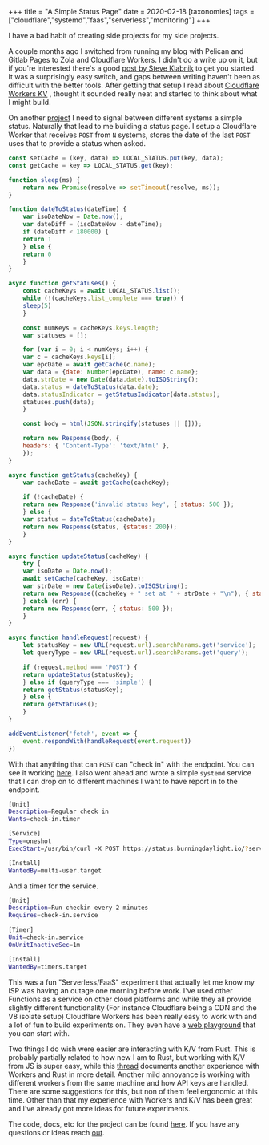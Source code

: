 +++
title = "A Simple Status Page"
date = 2020-02-18
[taxonomies]
tags = ["cloudflare","systemd","faas","serverless","monitoring"]
+++

I have a bad habit of creating side projects for my side projects.

A couple months ago I switched from running my blog with Pelican and Gitlab
Pages to Zola and Cloudflare Workers. I didn't do a write up on it, but if
you're interested there's a good
[post by Steve Klabnik](https://words.steveklabnik.com/porting-steveklabnik-com-to-workers-sites-and-zola)
to get you started. It was a surprisingly easy switch, and gaps between
writing haven't been as difficult with the better tools. After getting that
setup I read about
[Cloudflare Workers KV](https://developers.cloudflare.com/workers/reference/storage)
, thought it sounded really neat and started to think about what I might build.

On another [project](@/posts/train-all-the-things-planning.md) I need to signal
between different systems a simple status. Naturally that lead to me building a
status page. I setup a Cloudflare Worker that receives `POST` from `N` systems,
stores the date of the last `POST` uses that to provide a status when asked.

```javascript
const setCache = (key, data) => LOCAL_STATUS.put(key, data);
const getCache = key => LOCAL_STATUS.get(key);

function sleep(ms) {
    return new Promise(resolve => setTimeout(resolve, ms));
}

function dateToStatus(dateTime) {
    var isoDateNow = Date.now();
    var dateDiff = (isoDateNow - dateTime);
    if (dateDiff < 180000) {
    return 1
    } else {
    return 0
    }
}

async function getStatuses() {
    const cacheKeys = await LOCAL_STATUS.list();
    while (!(cacheKeys.list_complete === true)) {
    sleep(5)
    }

    const numKeys = cacheKeys.keys.length;
    var statuses = [];

    for (var i = 0; i < numKeys; i++) {
    var c = cacheKeys.keys[i];
    var epcDate = await getCache(c.name);
    var data = {date: Number(epcDate), name: c.name};
    data.strDate = new Date(data.date).toISOString();
    data.status = dateToStatus(data.date);
    data.statusIndicator = getStatusIndicator(data.status);
    statuses.push(data);
    }

    const body = html(JSON.stringify(statuses || []));

    return new Response(body, {
    headers: { 'Content-Type': 'text/html' },
    });
}

async function getStatus(cacheKey) {
    var cacheDate = await getCache(cacheKey);

    if (!cacheDate) {
    return new Response('invalid status key', { status: 500 });
    } else {
    var status = dateToStatus(cacheDate);
    return new Response(status, {status: 200});
    }
}

async function updateStatus(cacheKey) {
    try {
    var isoDate = Date.now();
    await setCache(cacheKey, isoDate);
    var strDate = new Date(isoDate).toISOString();
    return new Response((cacheKey + " set at " + strDate + "\n"), { status: 200 });
    } catch (err) {
    return new Response(err, { status: 500 });
    }
}

async function handleRequest(request) {
    let statusKey = new URL(request.url).searchParams.get('service');
    let queryType = new URL(request.url).searchParams.get('query');

    if (request.method === 'POST') {
    return updateStatus(statusKey);
    } else if (queryType === 'simple') {
    return getStatus(statusKey);
    } else {
    return getStatuses();
    }
}

addEventListener('fetch', event => {
    event.respondWith(handleRequest(event.request))
})
```

With that anything that can `POST` can "check in" with the endpoint. You can
see it working [here](https://status.burningdaylight.io/). I also went ahead
and wrote a simple `systemd` service that I can drop on to different machines
I want to have report in to the endpoint.

```bash
[Unit]
Description=Regular check in
Wants=check-in.timer

[Service]
Type=oneshot
ExecStart=/usr/bin/curl -X POST https://status.burningdaylight.io/?service=JETSON

[Install]
WantedBy=multi-user.target
```

And a timer for the service.

```bash
[Unit]
Description=Run checkin every 2 minutes
Requires=check-in.service

[Timer]
Unit=check-in.service
OnUnitInactiveSec=1m

[Install]
WantedBy=timers.target
```

This was a fun "Serverless/FaaS" experiment that actually let me know my ISP
was having an outage one morning before work. I've used other Functions as a
service on other cloud platforms and while they all provide slightly different
functionality (For instance Cloudflare being a CDN and the V8 isolate setup)
Cloudflare Workers has been really easy to work with and a lot of fun to build
experiments on. They even have a [web playground](https://cloudflareworkers.com)
that you can start with.

Two things I do wish were easier are interacting with K/V from Rust. This is
probably partially related to how new I am to Rust, but working with K/V from
JS is super easy, while this
[thread](https://www.reddit.com/r/rust/comments/fdmzyh/serverless_rust_i_tried_it_with_cloudflare_workers/)
documents another experience with Workers and Rust in more detail. Another mild
annoyance is working with different workers from the same machine and how API
keys are handled. There are some suggestions for this, but non of them feel
ergonomic at this time. Other than that my experience with Workers and K/V has
been great and I've already got more ideas for future experiments.

The code, docs, etc for the project can be found
[here](https://git.burningdaylight.io/system-status). If you have any questions or
ideas reach [out](mailto:n0mn0m@burningdaylight.io).
